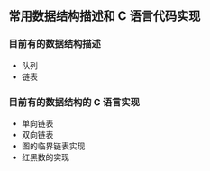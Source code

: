 ## 常用数据结构描述和 C 语言代码实现

### 目前有的数据结构描述

+ 队列
+ 链表

### 目前有的数据结构的 C 语言实现

+ 单向链表
+ 双向链表
+ 图的临界链表实现
+ 红黑数的实现
